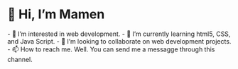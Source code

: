 
<h1>👋 Hi, I’m Mamen</h1>
- 👀 I’m interested in web development.
- 🌱 I’m currently learning html5, CSS, and Java Script.
- 💞️ I’m looking to collaborate on web development projects.
- 📫 How to reach me. Well. You can send me a messagge through this channel.

<!---
Amapola-Negra/Amapola-Negra is a ✨ special ✨ repository because its `README.md` (this file) appears on your GitHub profile.
You can click the Preview link to take a look at your changes.
--->
